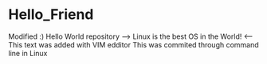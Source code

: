 # Hello_Friend
Modified :) Hello World repository 
--> Linux is the best OS in the World! <--
This text was added with VIM edditor
This was commited through command line in Linux
